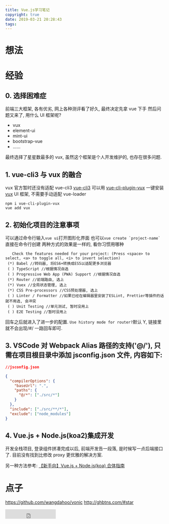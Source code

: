 ```yaml
---
title: Vue.js学习笔记
copyright: true
date: 2019-03-21 20:28:43
tags:
---
```


# 想法

# 经验

## 0. 选择困难症

前端三大框架, 各有优劣, 网上各种测评看了好久, 最终决定先拿 vue 下手
然后问题又来了, 用什么 UI 框架呢?

- vux
- element-ui
- mint-ui
- bootstrap-vue
- ......

最终选择了星星数最多的 vux, 虽然这个框架是个人开发维护的, 也存在很多问题.

## 1. vue-cli3 与 vux 的融合

vux 官方暂时还没有适配 vue-cli3
[vue-cli3](https://cli.vuejs.org/zh/) 可以用 [vue-cli-plugin-vux](https://www.npmjs.com/package/vue-cli-plugin-vux) 一键安装 [vux](https://vux.li/) UI 框架, 不需要手动适配 vue-loader

```console
npm i vue-cli-plugin-vux
vue add vux
```

## 2. 初始化项目的注意事项

可以通过命令行输入`vue ui`打开图形化界面
也可以`` vue create `project-name` ``直接在命令行创建
两种方式的效果是一样的, 看你习惯用哪种

```
   Check the features needed for your project: (Press <space> to select, <a> to toggle all, <i> to invert selection)
 (*) Babel //转码器, 将ES6+转换成ES5以适配更多浏览器
 ( ) TypeScript //根据情况自选
 ( ) Progressive Web App (PWA) Support //根据情况自选
 (*) Router //前端路由, 选上
 (*) Vuex //全局状态管理, 选上
 (*) CSS Pre-processors //CSS预处理器, 选上
 ( ) Linter / Formatter //如果已经在编辑器里安装了ESLint, Prettier等插件的话就不用选, 会冲突
 ( ) Unit Testing //单元测试, 暂时没用上
 ( ) E2E Testing //暂时没用上
```

回车之后就进入了进一步的配置.
`Use history mode for router?`默认 Y, 链接里就不会出现/#/
一路回车即可.

## 3. VSCode 对 Webpack Alias 路径的支持('@/'), 只需在项目根目录中添加 jsconfig.json 文件, 内容如下:

```json
//jsconfig.json

{
  "compilerOptions": {
    "baseUrl": ".",
    "paths": {
      "@/*": ["./src/*"]
    }
  },
  "include": ["./src/**/*"],
  "exclude": ["node_modules"]
}
```

## 4. Vue.js + Node.js(koa2)集成开发

开发全栈项目, 登录组件拼凑完成以后, 前端开发告一段落, 是时候写一点后端接口了. 目前没有找到比修改 proxy 更优雅的解决方案.

另一种方法参考:
[【新手向】Vue.js + Node.js(koa) 合体指南](https://juejin.im/post/5c2cc80bf265da6169175962)

# 点子

https://github.com/wangdahoo/vonic
http://ghbtns.com/#star

<iframe src="https://ghbtns.com/github-btn.html?user=twbs&repo=bootstrap&type=star&count=true&size=large" frameborder="0" scrolling="0" width="160px" height="30px"></iframe>
